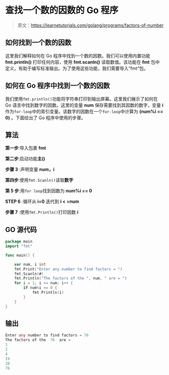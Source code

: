 # 查找一个数的因数的 Go 程序

> 原文：<https://learnetutorials.com/golang/programs/factors-of-number>

## 如何找到一个数的因数

这里我们解释如何在 Go 程序中找到一个数的因数。我们可以使用内置功能 **fmt.println()** 打印任何内容，使用 **fmt.scanln()** 读取数值。该功能在 **fmt** 包中定义，有助于编写标准输出。为了使用这些功能，我们需要导入“fmt”包。

## 如何在 Go 程序中找到一个数的因数

我们使用`fmt.println()`功能将字符串打印到输出屏幕。这里我们展示了如何在 Go 语言中找到数字的因数。这里的变量 **num** 保存需要找到其因数的数字，变量 **i** 作为`for-loop`中的索引变量。该数字的因数在一个`for-loop`中计算为 **(num%i == 0)** 。下面给出了 Go 程序中使用的步骤。

## 算法

**第一步**:导入包裹 **fmt**

**第二步**:启动功能**主()**

**步骤 3** :声明变量 **num，i**

**第四步**:使用`fmt.Scanln()`读取**数字**

**第 5 步**:用`for loop`找到因数为 **num%i == 0**

**STEP 6** :循环从 **i=0** 迭代到 **i < =num**

**步骤 7** :使用`fmt.Println()`打印因数 **i**

## GO 源代码

```go
package main
import "fmt"

func main() {

    var num, i int
    fmt.Print("Enter any number to find factors = ")
    fmt.Scanln(#)
    fmt.Println("The factors of the ", num, " are = ")
    for i = 1; i <= num; i++ {
        if num%i == 0 {
            fmt.Println(i)
        }
    }
}

```

## 输出

```go
Enter any number to find factors = 76
The factors of the  76  are = 
1
2
4
19
38
76
```